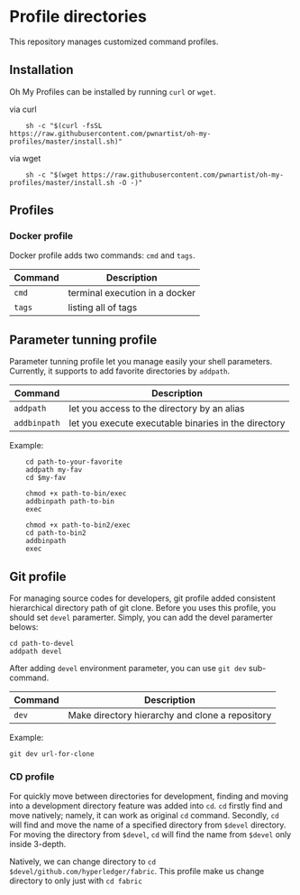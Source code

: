 # Profile directories

This repository manages customized command profiles.

## Installation
Oh My Profiles can be installed by running `curl` or `wget`.

via curl

``` shell
    sh -c "$(curl -fsSL https://raw.githubusercontent.com/pwnartist/oh-my-profiles/master/install.sh)"
```

via wget

``` shell
    sh -c "$(wget https://raw.githubusercontent.com/pwnartist/oh-my-profiles/master/install.sh -O -)"
```

## Profiles


### Docker profile

Docker profile adds two commands: `cmd` and `tags`.


| Command | Description                    |
|---------|--------------------------------|
| `cmd`   | terminal execution in a docker |
| `tags`  | listing all of tags            | 

## Parameter tunning profile

Parameter tunning profile let you manage easily your shell parameters. 
Currently, it supports to add favorite directories by `addpath`.

| Command | Description                    |
|---------|--------------------------------|
| `addpath`   | let you access to the directory by an alias |
| `addbinpath`   | let you execute executable binaries in the directory |

Example:

``` shell
    cd path-to-your-favorite
    addpath my-fav
    cd $my-fav
    
    chmod +x path-to-bin/exec
    addbinpath path-to-bin
    exec
    
    chmod +x path-to-bin2/exec
    cd path-to-bin2
    addbinpath
    exec
```

## Git profile
For managing source codes for developers, git profile added consistent hierarchical directory path of git clone.
Before you uses this profile, you should set `devel` paramerter. 
Simply, you can add the devel paramerter belows:

``` shell
cd path-to-devel
addpath devel
```

After adding `devel` environment parameter, you can use `git dev` sub-command.

| Command | Description                    |
|---------|--------------------------------|
| `dev`   | Make directory hierarchy and clone a repository |

Example:

``` shell
git dev url-for-clone
```

### CD profile
For quickly move between directories for development, finding and moving into a development directory feature was added into `cd`.
`cd` firstly find and move natively; namely, it can work as original `cd` command.
Secondly, `cd` will find and move the name of a specified directory from `$devel` directory.
For moving the directory from `$devel`, `cd` will find the name from `$devel` only inside 3-depth.

Natively, we can change directory to `cd $devel/github.com/hyperledger/fabric`.
This profile make us change directory to only just with `cd fabric`
